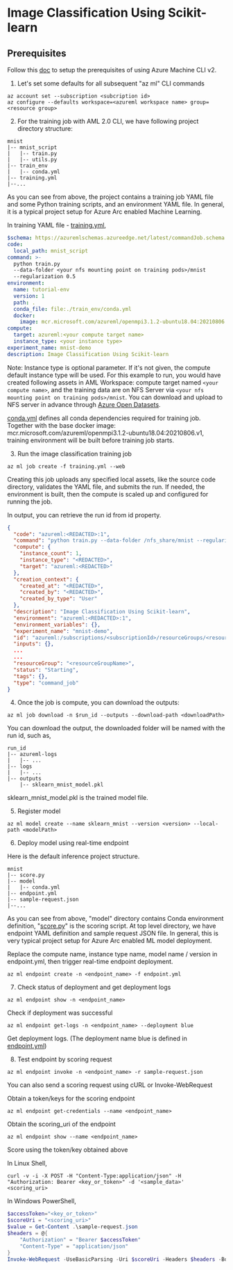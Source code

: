 # Image Classification Using Scikit-learn

## Prerequisites 

Follow this [doc](https://docs.microsoft.com/en-us/azure/machine-learning/how-to-train-cli?view=azure-devops#prerequisites) to setup the prerequisites of using Azure Machine CLI v2.  

1. Let's set some defaults for all subsequent "az ml" CLI commands
```
az account set --subscription <subcription id>
az configure --defaults workspace=<azureml workspace name> group=<resource group>
```

2. For the training job with AML 2.0 CLI, we have following project directory structure:
```
mnist
|-- mnist_script
|   |-- train.py
|   |-- utils.py
|-- train_env
|   |-- conda.yml
|-- training.yml
|--...
```

As you can see from above, the project contains a training job YAML file and some Python training scripts, and an environment YAML file. In general, it is a typical project setup for Azure Arc enabled Machine Learning. 

In training YAML file - [training.yml](training.yml),
```yaml
$schema: https://azuremlschemas.azureedge.net/latest/commandJob.schema.json
code: 
  local_path: mnist_script
command: >-
  python train.py
  --data-folder <your nfs mounting point on training pods>/mnist
  --regularization 0.5
environment: 
  name: tutorial-env
  version: 1
  path: .
  conda_file: file:./train_env/conda.yml
  docker:
    image: mcr.microsoft.com/azureml/openmpi3.1.2-ubuntu18.04:20210806.v1
compute:
  target: azureml:<your compute target name>
  instance_type: <your instance type>
experiment_name: mnist-demo
description: Image Classification Using Scikit-learn
```

Note: Instance type is optional parameter. If it's not given, the compute default instance type will be used. For this example to run, you would have created following assets in AML Workspace: compute target named `<your compute name>`, and the training data are on NFS Server via `<your nfs mounting point on training pods>/mnist`. You can download and upload to NFS server in advance through [Azure Open Datasets](https://docs.microsoft.com/en-us/azure/open-datasets/dataset-mnist?tabs=azure-storage).

[conda.yml](model/conda.yml) defines all conda dependencies required for training job. Together with the base docker image: mcr.microsoft.com/azureml/openmpi3.1.2-ubuntu18.04:20210806.v1, training environment will be built before training job starts.

3. Run the image classification training job
```
az ml job create -f training.yml --web
```
Creating this job uploads any specified local assets, like the source code directory, validates the YAML file, and submits the run. If needed, the environment is built, then the compute is scaled up and configured for running the job.

In output, you can retrieve the run id from id property.

```json
{
  "code": "azureml:<REDACTED>:1",
  "command": "python train.py --data-folder /nfs_share/mnist --regularization 0.5",
  "compute": {
    "instance_count": 1,
    "instance_type": "<REDACTED>",
    "target": "azureml:<REDACTED>"
  },
  "creation_context": {
    "created_at": "<REDACTED>",
    "created_by": "<REDACTED>",
    "created_by_type": "User"
  },
  "description": "Image Classification Using Scikit-learn",
  "environment": "azureml:<REDACTED>:1",
  "environment_variables": {},
  "experiment_name": "mnist-demo",
  "id": "azureml:/subscriptions/<subscriptionId>/resourceGroups/<resourceGroupName>/providers/Microsoft.MachineLearningServices/workspaces/<workspaceName>/jobs/<runId>",
  "inputs": {},
  ...
  ...
  "resourceGroup": "<resourceGroupName>",
  "status": "Starting",
  "tags": {},
  "type": "command_job"
}
```

4. Once the job is compute, you can download the outputs:
```
az ml job download -n $run_id --outputs --download-path <downloadPath>
```
You can download the output, the downloaded folder will be named with the run id, such as,
```
run_id
|-- azureml-logs
|   |-- ...
|-- logs
|   |-- ...
|-- outputs
    |-- sklearn_mnist_model.pkl
```
sklearn_mnist_model.pkl is the trained model file.

5. Register model
```
az ml model create --name sklearn_mnist --version <version> --local-path <modelPath>
```

6. Deploy model using real-time endpoint

Here is the default inference project structure.
```
mnist
|-- score.py
|-- model
|   |-- conda.yml
|-- endpoint.yml
|-- sample-request.json
|--...
```
As you can see from above, "model" directory contains Conda environment definition, "[score.py](score.py)" is the scoring script. At top level directory, we have endpoint YAML definition and sample request JSON file. In general, this is very typical project setup for Azure Arc enabled ML model deployment.

Replace the compute name, instance type name, model name / version in endpoint.yml, then trigger real-time endpoint deployment.
```
az ml endpoint create -n <endpoint_name> -f endpoint.yml
```

7. Check status of deployment and get deployment logs

```
az ml endpoint show -n <endpoint_name>
```
Check if deployment was successful

```
az ml endpoint get-logs -n <endpoint_name> --deployment blue
```
Get deployment logs. (The deployment name blue is defined in [endpoint.yml](endpoint.yml))

8. Test endpoint by scoring request

```
az ml endpoint invoke -n <endpoint_name> -r sample-request.json
```
You can also send a scoring request using cURL or Invoke-WebRequest

Obtain a token/keys for the scoring endpoint
```
az ml endpoint get-credentials --name <endpoint_name>
```
Obtain the scoring_uri of the endpoint
```
az ml endpoint show --name <endpoint_name>
```
Score using the token/key obtained above

In Linux Shell,
```shell
curl -v -i -X POST -H "Content-Type:application/json" -H "Authorization: Bearer <key_or_token>" -d '<sample_data>' <scoring_uri>
```
In Windows PowerShell,
```powershell
$accessToken="<key_or_token>"
$scoreUri = "<scoring_uri>"
$value = Get-Content .\sample-request.json
$headers = @{
    "Authorization" = "Bearer $accessToken"
    "Content-Type" = "application/json"
}
Invoke-WebRequest -UseBasicParsing -Uri $scoreUri -Headers $headers -Body $value -Method Post
```